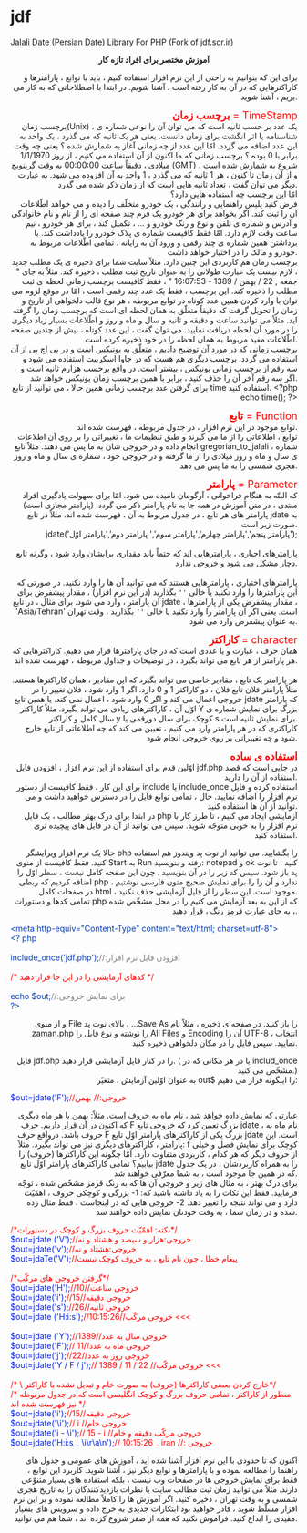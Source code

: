 # jdf
Jalali Date (Persian Date) Library For PHP (Fork of jdf.scr.ir)

<div align="right">
<link href="/css/rnm.css" rel="stylesheet" type="text/css" media="all"><title>آموزش مختصر برای افراد تازه کار</title>
<div align=center class="onv1"><b>آموزش مختصر برای افراد تازه کار</b></div>
<P>برای این که بتوانیم به راحتی از این نرم افزار استفاده کنیم ، باید با توابع ، پارامترها و کاراکترهایی که در آن به کار رفته است ، آشنا شویم. در ابتدا با 
اصطلاحاتی که به کار می بریم ، آشنا شوید.</P>
<P><span style="FONT-SIZE: 18px;color:#ff0000"><b>برچسب زمان</b> = TimeStamp</span>
<br>برچسب زمان(Unix) ، یک عدد بر حسب ثانیه است که می توان آن را نوعی شماره ی شناسنامه یا اثر انگشت 
 برای زمان دانست. یعنی هر یک ثانیه که می گذرد ، یک واحد به این عدد اضافه می گردد. امّا این عدد از چه زمانی آغاز به شمارش شده ؟ یعنی چه وقت برابر با 
0 بوده ؟ برچسب زمانی که ما اکنون از آن استفاده می کنیم ، از روز 1/1/1970 میلادی ، دقیقاً ساعت 00:00:00 به وقت گرینویچ (GMT) ، شروع به شمارش شده 
است و از آن زمان تا کنون ، هر 1 ثانیه که می گذرد ، 1 واحد به آن افزوده می شود. به عبارت دیگر می توان گفت ، تعداد ثانیه هایی است که از زمان ذکر 
شده می گذرد.<BR>امّا این برچسب چه استفاده هایی دارد؟<BR>فرض کنید پلیس راهنمایی و رانندگی ، یک خودرو متخلّف را دیده و می خواهد اطّلاعات آن را 
ثبت کند. اگر بخواهد برای هر خودرو یک فرم چند صفحه ای را از نام و نام خانوادگی و آدرس و شماره ی تلفن و نوع و رنگ خودرو و ... ، تکمیل کند ، برای هر خودرو ، 
نیم ساعت وقت لازم دارد. امّا فقط کافیست شماره ی پلاک خودرو را یادداشت کند. با برداشتن همین شماره ی چند رقمی و ورود آن به رایانه ، تمامی اطّلاعات 
مربوط به خودرو و مالک را در اختیار خواهد داشت.<BR>برچسب زمان هم کاربردی این چنین دارد. مثلاً سایت شما برای ذخیره ی یک مطلب جدید ، لازم نیست یک 
عبارت طولانی را به عنوان تاریخ ثبت مطلب ، ذخیره کند. مثلاً به جای " جمعه , 22 / بهمن / 1389 - 16:07:53 " ، فقط کافیست برچسب زمانی لحظه ی ثبت مطلب را ذخیره کند. این 
برچسب ، فقط یک عدد چند رقمی است ، امّا در موقع لزوم می توان با وارد کردن همین عدد کوتاه در توابع مربوطه ، هر نوع قالب دلخواهی از تاریخ و زمان را 
تحویل گرفت که دقیقاً متعلّق به همان لحظه ای است که برچسب زمان را گرفته اید. مثلاً می توانید ساعت و دقیقه و ثانیه و سال و ماه و روز و اطّلاعات بسیار زیاد 
دیگری را در مورد آن لحظه دریافت نمایید. می توان گفت ، این عدد کوتاه ، بیش از چندین صفحه اطّلاعات مفید مربوط به همان لحظه را در خود ذخیره کرده 
است.<BR>برچسب زمانی که در مورد آن توضیح دادیم ، متعلّق به یونیکس است و در پی اچ پی از آن استفاده می گردد. برچسب دیگری هم هست 
که در جاوا اسکریپت استفاده می شود و سه رقم از برچسب زمانی یونیکس ، بیشتر است. در واقع برحسب هزارم ثانیه است و اگر سه رقم آخر آن را حذف کنید ، 
برابر با همین برچسب زمان یونیکس خواهد شد.<BR>برای گرفتن عدد برچسب زمانی همین حالا ، می توانید از تابع time استفاده کنید.
<span dir=ltr align=left>&lt;?php echo time(); ?&gt;</span></P>
<P><span style="FONT-SIZE: 18px;color:#ff0000"><b>تابع</b> = Function</span>
<br>توابع موجود در این نرم افزار ، در جدول مربوطه ، فهرست شده اند.<BR>توابع ، اطلاعاتی را از ما می گیرند و 
طبق تنظیمات ما ، تغییراتی را بر روی آن اطلاعات انجام داده و در خروجی شان به ما پس می دهند. مثلاً تابع gregorian_to_jalali ، شماره ی سال و ماه و روز 
میلادی را از ما گرفته و در خروجی خود ، شماره ی سال و ماه و روز هجری شمسی را به ما پس می دهد.</P>
<P><span style="FONT-SIZE: 18px;color:#ff0000"><B>پارامتر</B> = Parameter</span>
<br>
که البتّه به هنگام فراخوانی ، آرگومان نامیده می شود. امّا برای سهولت یادگیری افراد مبتدی ، در متن آموزش در همه جا به نام پارامتر ذکر می گردد. (پارامتر مجازی است)
<br>
پارامتر های هر تابع ، در جدول مربوط به آن ، فهرست شده اند. مثلاً در تابع jdate به صورت زیر است.<br><SPAN dir=ltr>jdate('پارامتر پنجم','پارامتر چهارم','پارامتر سوم','
پارامتر دوم','پارامتر اوّل');</SPAN><BR><BR>پارامترهای اجباری ، پارامترهایی اند که حتماً باید مقداری برایشان وارد شود ، وگرنه تابع دچار مشکل می شود و 
خروجی ندارد.<BR><BR>پارامترهای اختیاری ، پارامترهایی هستند که می توانید آن ها را وارد نکنید. در صورتی که این پارامترها را وارد نکنید یا خالی <code>''</code> بگذارید 
(در این نرم افزار) ، مقدار پیشفرض برای آن پارامتر ، وارد می شود. برای مثال ، در تابع jdate ، مقدار پیشفرض یکی از پارامترها ، 'Asia/Tehran' است. یعنی اگر آن 
پارامتر را وارد نکنید یا خالی <code>''</code> بگذارید ، وقت تهران به عنوان پیشفرض وارد می شود.</P>
<P><span style="FONT-SIZE: 18px;color:#ff0000"><B>کاراکتر</B> = character</span>
<br>همان حرف ، عبارت و یا عددی است که در جای پارامترها قرار می دهیم. کاراکترهایی که هر پارامتر از هر تابع می تواند بگیرد ، در توضیحات و جداول مربوطه ، فهرست 
شده اند.<BR><BR>هر پارامتر یک تابع ، مقادیر خاصی می تواند بگیرد که این مقادیر ، همان کاراکترها هستند. مثلاً پارامتر فلان تابع فلان ، دو کاراکتر 1 و 0 دارد. 
اگر 1 وارد شود ، فلان تغییر را در خروجی اعمال می کند و اگر 0 وارد شود ، اعمال نمی کند. یا همین تابع jdate که پارامتر اوّل آن ، کاراکترهای زیادی می تواند بگیرد. 
مثلاً کاراکتر Y بزرگ برای نمایش شماره ی سال کامل و کاراکتر y کوچک برای سال دورقمی یا s برای نمایش ثانیه است.<BR>کاراکتری که در هر پارامتر وارد می 
کنیم ، تعیین می کند که چه اطلاعاتی از تابع خارج شود و چه تغییراتی بر روی خروجی انجام شود. 

<P><span style="FONT-SIZE: 18px;color:#ff0000"><b>استفاده ی ساده</b></span><br>
اوّلین قدم برای استفاده از این نرم افزار ، افزودن فایل jdf.php در جایی است که قصد استفاده از آن را دارید.<BR>برای این کار ، فقط کافیست از دستور include یا 
include_once استفاده کرده و فایل نرم افزار را اضافه نمایید. حال ، تمامی توابع فایل را در دسترس خواهید داشت و می توانید از آن ها استفاده کنید.<BR>در ابتدا 
برای درک بهتر مطالب ، یک فایل php آزمایشی ایجاد می کنیم ، تا طرز کار با نرم افزار را به خوبی متوجّه شوید. سپس می توانید از آن در فایل های پیچیده تری 
استفاده کنید. 
<P>حالا یک نرم افزار ویرایشگر php را بگشایید. می توانید از نوت پد ویندوز هم استفاده کنید. فقط کافیست از منوی Start به Run رفته و بنویسید: notepad و ok 
کنید ، تا نوت پد باز شود. سپس کد زیر را در آن بنویسید . چون این صفحه کامل نیست ، سطر اوّل را اضافه کردیم که ربطی php ندارد و آن را را برای نمایش 
صحیح متون فارسی نوشتیم ، در صفحات کامل html ، موجود است. این سطر را از فایل آزمایشی حذف نکنید.<BR>تمامی کدها و دستورات php که از این به بعد 
آزمایش می کنیم را در محل مشخّص شده ، به جای عبارت قرمز رنگ ، قرار دهید.</P>

<P dir=ltr align=left><FONT color=#003bb5>&lt;meta http-equiv="Content-Type" content="text/html; charset=utf-8"&gt;<BR>&lt;?
php<BR><BR>include_once('jdf.php');<FONT color=#807e7e>//:افزودن فایل نرم افزار</FONT><BR><BR></FONT><FONT color=#003bb5><FONT 
color=#ff0000>/* کدهای آزمایشی را در این جا قرار دهید */</FONT><BR><BR>echo $out;<FONT color=#807e7e>//:برای نمایش 
خروجی<BR></FONT>?&gt;</FONT></P>
<P>و از منوی File بالای نوت پد ، ...Save As را باز کنید. در صفحه ی ذخیره ، مثلاً نام zaman.php را نوشته و نوع فایل را All Files و Encoding آن را UTF-8 ، 
انتخاب نمایید. سپس فایل را در مکان دلخواهی ذخیره کنید.</P>
<P>فایل jdf.php را در کنار فایل آزمایشی قرار دهید. ( یا در هر مکانی که در includ_once مشخّص می کنید.)<BR>به عنوان اوّلین آزمایش ، متغیّر out$ را اینگونه 
قرار می دهیم:</P>
<P dir=ltr align=left><FONT color=#0021e9>$out=jdate('F');</FONT><FONT color=#ff0000>//خروجی:// بهمن</FONT></P>
<P>عبارتی که نمایش داده خواهد شد ، نام ماه به حروف است. مثلاً: بهمن یا هر ماه دیگری که اکنون در آن قرار داریم. حرف F بزرگ تعیین کرد که خروجی تابع 
jdate ، نام ماه به حروف باشد. درواقع حرف F بزرگ یکی از کاراکترهای پارامتر اوّل تابع jdate است. این پارامتر ، کاراکترهای دیگری نیز می تواند بگیرد. مثلاً: f 
کوچک برای نمایش فصل و خیلی از حروف دیگر که هر کدام ، کاربردی متفاوت دارد. امّا چگونه این کاراکترها (حروف) را بیابیم؟ تمامی کاراکترهای پارامتر اوّل تابع 
jdate را به همراه کاربردشان ، در یک جدول که در همین جا موجود است ، به شما معرّفی خواهند شد.<BR>برای درک بهتر ، به مثال های زیر و خروجی آن ها که 
به رنگ قرمز مشخّص شده ، توجّه فرمایید. فقط این نکات را به یاد داشته باشید که: 1- بزرگی و کوچکی حروف ، اهمّیّت دارد و می تواند نتیجه را تغییر دهد. 2- 
خروجی هایی که در اینجاست ، فقط مثال زده شده و در زمان شما ، به وقت خودتان نمایش داده خواهند شد.</P>
<P dir=ltr align=left><FONT color=#0021e9><FONT color=#ff0000>/*نکته: اهمّیّت حروف بزرگ و کوچک در دستورات*/<BR></FONT>$out=jdate
('V');</FONT><FONT color=#ff0000>//خروجی:هزار و سیصد و هشتاد و نه<BR><FONT color=#0021e9>$out=jdate('v');</FONT><FONT 
color=#ff0000>//خروجی:هشتاد و نه<BR><FONT color=#0021e9>$out=jdaTe('V');</FONT><FONT color=#ff0000>//پیغام خطا ، چون نام تابع ، به 
حروف کوچک نیست<BR><BR><FONT color=#ff0000>/*گرفتن خروجی های مرکّب*/<BR><FONT color=#0021e9>$out=jdate('H');</FONT><FONT 
color=#ff0000>//خروجی ساعت//10<BR><FONT color=#0021e9>$out=jdate('i');</FONT><FONT color=#ff0000>//خروجی 
دقیقه//15</FONT><BR></FONT><FONT color=#0021e9>$out=jdate('s');</FONT>//خروجی ثانیه//26<BR><FONT color=#0021e9>$out=jdate
('H:i:s');</FONT><FONT color=#ff0000>//10:15:26//خروجی مرکّب &lt;&lt;&lt;<BR></FONT><BR><FONT color=#0021e9>$out=jdate
('Y');</FONT><FONT color=#ff0000>//خروجی سال به عدد//1389<BR><FONT color=#0021e9>$out=jdate('F');</FONT><FONT color=#ff0000>//
خروجی ماه به عدد//11</FONT><BR></FONT><FONT color=#0021e9>$out=jdate('j');</FONT>//خروجی روز به عدد//22<BR><FONT 
color=#0021e9>$out=jdate('Y / F / j');</FONT><FONT color=#ff0000>// 1389 / 11 / 22 //خروجی مرکّب &lt;&lt;&lt;<BR><BR>/* \ خارج کردن بعضی 
کاراکترها (حروف) به صورت خام و تبدیل نشده با کاراکتر*/<BR>/* منظور از کاراکتر ، تمامی حروف بزرگ و کوچک انگلیسی است که در جدول مربوطه نیز فهرست شده اند */<br><FONT color=#0021e9>$out=jdate('i');</FONT><FONT color=#ff0000>//خروجی 
دقیقه//15<BR><FONT color=#0021e9>$out=jdate('\i');</FONT><FONT color=#ff0000>// i //خروجی خام</FONT><BR></FONT><FONT 
color=#0021e9>$out=jdate('i - \i');</FONT><FONT color=#ff0000>// 15 - i //خروجی مرکّب دقیقه و خام<BR></FONT><FONT 
color=#0021e9>$out=jdate('H:i:s _ \i\r\a\n');</FONT><FONT color=#ff0000>// 10:15:26 _ iran //:
خروجی</FONT></FONT></FONT></FONT></FONT></FONT></P>

<P>اکنون که تا حدودی با این نرم افزار آشنا شده اید ، آموزش های عمومی و جدول های راهنما را مطالعه نموده و با پارامترها و توابع دیگر نیز ، آشنا شوید. 
کاربرد این توابع ، فقط برای نمایش خروجی ها در صفحات وب نیست ، بلکه استفاده های بسیار متنوّعی دارند. مثلاً می توانید زمان ثبت مطالب سایت یا نظرات 
بازدیدکنندگان را به تاریخ هجری شمسی و به وقت تهران ، ذخیره کنید. اگر آموزش ها را کاملاً مطالعه نموده و بر این نرم افزار مسلّط شوید ، قادر خواهید بود 
ابتکارات جدیدی به خرج داده و سرویس های بسیار مفیدی را ابداع کنید. فراموش نکنید که همه از صفر شروع کرده اند ، شما هم می توانید.</P>
</div>
